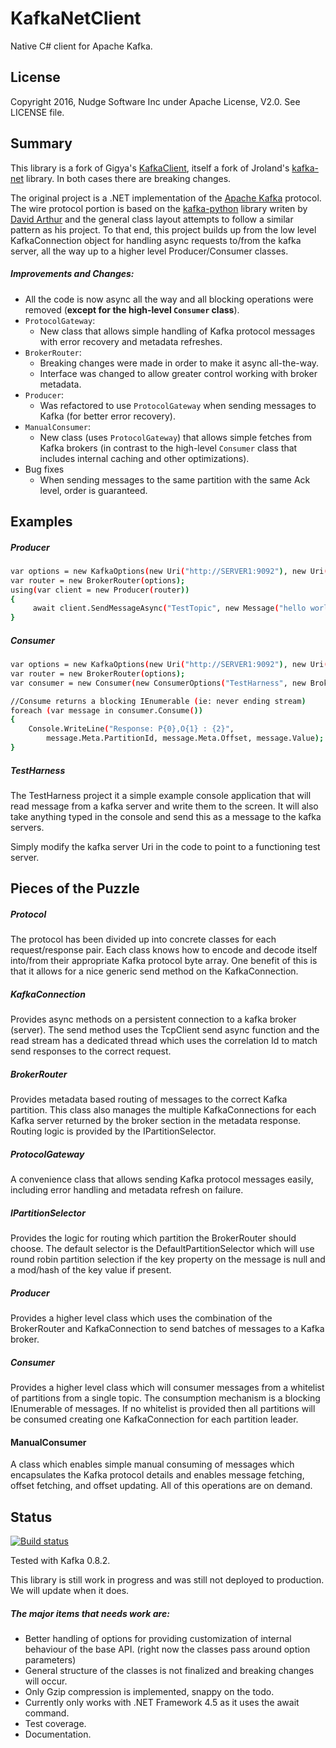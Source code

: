 KafkaNetClient
=========

Native C# client for Apache Kafka.  

License
-----------
Copyright 2016, Nudge Software Inc under Apache License, V2.0. See LICENSE file.

Summary
-----------

This library is a fork of Gigya's [KafkaClient](), itself a fork of Jroland's [kafka-net](https://github.com/Jroland/kafka-net) library. In both cases there are breaking changes.

The original project is a .NET implementation of the [Apache Kafka] protocol. The wire protocol portion is based on the [kafka-python] library writen by [David Arthur] and the general class layout attempts to follow a similar pattern as his project. To that end, this project builds up from the low level KafkaConnection object for handling async requests to/from the kafka server, all the way up to a higher level Producer/Consumer classes.

##### Improvements and Changes:

- All the code is now async all the way and all blocking operations were removed (**except for the high-level `Consumer` class**).
- `ProtocolGateway`:
    * New class that allows simple handling of Kafka protocol messages with error recovery and metadata refreshes.
- `BrokerRouter`:
    * Breaking changes were made in order to make it async all-the-way.
    * Interface was changed to allow greater control working with broker metadata.
- `Producer`:
    * Was refactored to use `ProtocolGateway` when sending messages to Kafka (for better error recovery).
- `ManualConsumer`:
    * New class (uses `ProtocolGateway`) that allows simple fetches from Kafka brokers (in contrast to the high-level `Consumer` class that includes internal caching and other optimizations).
- Bug fixes
    * When sending messages to the same partition with the same Ack level, order is guaranteed.    


Examples
-----------
##### Producer
```sh
var options = new KafkaOptions(new Uri("http://SERVER1:9092"), new Uri("http://SERVER2:9092"));
var router = new BrokerRouter(options);
using(var client = new Producer(router))
{
     await client.SendMessageAsync("TestTopic", new Message("hello world"));
}


```
##### Consumer
```sh
var options = new KafkaOptions(new Uri("http://SERVER1:9092"), new Uri("http://SERVER2:9092"));
var router = new BrokerRouter(options);
var consumer = new Consumer(new ConsumerOptions("TestHarness", new BrokerRouter(options)));

//Consume returns a blocking IEnumerable (ie: never ending stream)
foreach (var message in consumer.Consume())
{
    Console.WriteLine("Response: P{0},O{1} : {2}", 
        message.Meta.PartitionId, message.Meta.Offset, message.Value);  
}
```

##### TestHarness
The TestHarness project it a simple example console application that will read message from a kafka server and write them to the screen.  It will also take anything typed in the console and send this as a message to the kafka servers.  

Simply modify the kafka server Uri in the code to point to a functioning test server.


Pieces of the Puzzle
-----------
##### Protocol
The protocol has been divided up into concrete classes for each request/response pair.  Each class knows how to encode and decode itself into/from their appropriate Kafka protocol byte array.  One benefit of this is that it allows for a nice generic send method on the KafkaConnection.

##### KafkaConnection
Provides async methods on a persistent connection to a kafka broker (server).  The send method uses the TcpClient send async function and the read stream has a dedicated thread which uses the correlation Id to match send responses to the correct request.

##### BrokerRouter
Provides metadata based routing of messages to the correct Kafka partition.  This class also manages the multiple KafkaConnections for each Kafka server returned by the broker section in the metadata response.  Routing logic is provided by the IPartitionSelector.

##### ProtocolGateway
A convenience class that allows sending Kafka protocol messages easily, including error handling and metadata refresh on failure.

##### IPartitionSelector
Provides the logic for routing which partition the BrokerRouter should choose.  The default selector is the DefaultPartitionSelector which will use round robin partition selection if the key property on the message is null and a mod/hash of the key value if present.

##### Producer
Provides a higher level class which uses the combination of the BrokerRouter and KafkaConnection to send batches of messages to a Kafka broker.

##### Consumer
Provides a higher level class which will consumer messages from a whitelist of partitions from a single topic.  The consumption mechanism is a blocking IEnumerable of messages.  If no whitelist is provided then all partitions will be consumed creating one KafkaConnection for each partition leader.

#### ManualConsumer
A class which enables simple manual consuming of messages which encapsulates the Kafka protocol details and enables message fetching, offset fetching, and offset updating. All of this operations are on demand.

Status
-----------
[![Build status](https://ci.appveyor.com/api/projects/status/e7ej2g9q77if8mkf/branch/master?svg=true)](https://ci.appveyor.com/project/AndrewRobinson/kafkanetclient/branch/master)

Tested with Kafka 0.8.2.

This library is still work in progress and was still not deployed to production. We will update when it does.


##### The major items that needs work are:
* Better handling of options for providing customization of internal behaviour of the base API. (right now the classes pass around option parameters)
* General structure of the classes is not finalized and breaking changes will occur.
* Only Gzip compression is implemented, snappy on the todo.
* Currently only works with .NET Framework 4.5 as it uses the await command.
* Test coverage.
* Documentation.





[kafka-python]:https://github.com/mumrah/kafka-python
[Apache Kafka]:http://kafka.apache.org
[David Arthur]:https://github.com/mumrah
